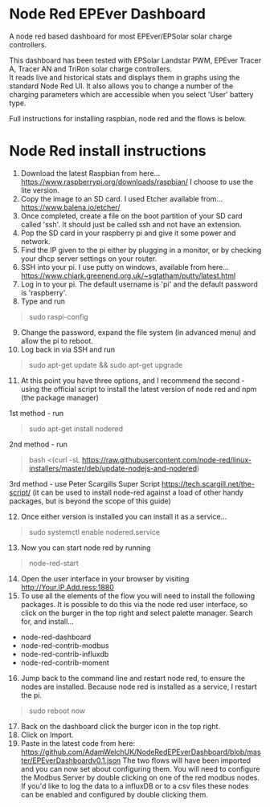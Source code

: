 # Node Red EPEver Dashboard
A node red based dashboard for most EPEver/EPSolar solar charge controllers.

This dashboard has been tested with EPSolar Landstar PWM, EPEver Tracer A, Tracer AN and TriRon solar charge controllers.  
It reads live and historical stats and displays them in graphs using the standard Node Red UI.
It also allows you to change a number of the charging parameters which are accessible when you select 'User' battery type.

Full instructions for installing raspbian, node red and the flows is below.

# Node Red install instructions

1. Download the latest Raspbian from here... https://www.raspberrypi.org/downloads/raspbian/  I choose to use the lite version.
2. Copy the image to an SD card. I used Etcher available from...  https://www.balena.io/etcher/
3. Once completed, create a file on the boot partition of your SD card called 'ssh'.  It should just be called ssh and not have an extension.
4. Pop the SD card in your raspberry pi and give it some power and network.
5. Find the IP given to the pi either by plugging in a monitor, or by checking your dhcp server settings on your router.
6. SSH into your pi.  I use putty on windows, available from here... https://www.chiark.greenend.org.uk/~sgtatham/putty/latest.html
7. Log in to your pi.  The default username is 'pi' and the default password is 'raspberry'.
8. Type and run 
> sudo raspi-config
9. Change the password, expand the file system (in advanced menu) and allow the pi to reboot.
10. Log back in via SSH and run 
> sudo apt-get update && sudo apt-get upgrade
11. At this point you have three options, and I recommend the second - using the official script to install the latest version of node red and npm (the package manager)

1st method - run
> sudo apt-get install nodered

2nd method - run
> bash <(curl -sL https://raw.githubusercontent.com/node-red/linux-installers/master/deb/update-nodejs-and-nodered)

3rd method - use Peter Scargills Super Script https://tech.scargill.net/the-script/ (it can be used to install node-red against a load of other handy packages, but is beyond the scope of this guide)

12. Once either version is installed you can install it as a service...
> sudo systemctl enable nodered.service 
13. Now you can start node red by running 
> node-red-start
14. Open the user interface in your browser by visiting http://Your.IP.Add.ress:1880
15. To use all the elements of the flow you will need to install the following packages.  It is possible to do this via the node red user interface, so click on the burger in the top right and select palette manager.
Search for, and install...    
- node-red-dashboard
- node-red-contrib-modbus
- node-red-contrib-influxdb
- node-red-contrib-moment
16. Jump back to the command line and restart node red, to ensure the nodes are installed.  Because node red is installed as a service, I restart the pi.
> sudo reboot now
17. Back on the dashboard click the burger icon in the top right.
18. Click on Import.
19. Paste in the latest code from here:  https://github.com/AdamWelchUK/NodeRedEPEverDashboard/blob/master/EPEverDashboardv0.1.json
The two flows will have been imported and you can now set about configuring them.
You will need to configure the Modbus Server by double clicking on one of the red modbus nodes.
If you'd like to log the data to a influxDB or to a csv files these nodes can be enabled and configured by double clicking them.
